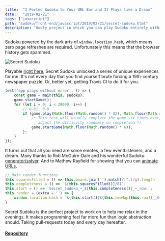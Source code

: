 ```yaml
---
title:  "I Ported Sudoku to Your URL Bar and It Plays like a Dream"
date:   "2019-02-21"
tags: ["javascript"]
path: "sudoku/front-end/javascript/2019/02/21/secret-sudoku.html"
description: "Goofy project in which you can play Sudoku entirely within your URL bar."
---
```


Sudoku powered by the dark arts of `window.location.hash`, which means zero page refreshes are required. Unfortunately this means that the browser history gets spammed.

![Secret Sudoku](secret-sudoku.gif)

Playable [right here](https://healeycodes.github.io/secret-sudoku/), Secret Sudoku unlocked a series of unique experiences for me. It's not every day that you find yourself brute forcing a 19th-century newspaper puzzle. Or, better yet, getting Travis CI to do it for you.

```javascript
test('app plays without error', () => {
    const game = main(this, sudoku);
    game.startGame();
    for (let i = 0; i < 20000; i++) {
        // 0-81, 0-9
        if (game.play(Math.floor(Math.random() * 82), Math.floor(Math.random() * 10)) === true) {
            /* This test will usually complete the game six times over,
               adjust the difficulty randomly on completion */
            game.startGame(Math.floor(Math.random() * 6));
        };
    }
});
```

It turns out that all you need are some emotes, a few eventListeners, and a dream. Many thanks to Rob McGuire-Dale and his wonderful Sudoku [generator/solver](https://github.com/robatron/sudoku.js). And to Mathew Rayfield for showing that you can [animate URLs](http://matthewrayfield.com/articles/animating-urls-with-javascript-and-emojis/).

```javascript
// Main render functions
this.squaresFilled = () => this.board.join('').match(/[^.]/g).length
this.completeness = () => `${this.squaresFilled()}/81`;
this.start = () => `Secret_Sudoku_~_${this.completeness()}_~_row:`;
this.render = (extra = '') => {
    window.location.hash = `${this.start()}${this.rowMap[this.row]}__${this.prettifyRow(this.currRow(), this.cursor)}${extra}`;
}
```

Secret Sudoku is the perfect project to work on to help me relax in the evenings. It makes programming feel far more fun than logic abstraction should. Taking pull-requests today and every day hereafter.

#### [Repository](https://github.com/healeycodes/secret-sudoku)
